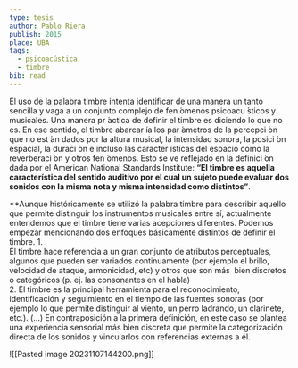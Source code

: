 ```yaml
---
type: tesis
author: Pablo Riera
publish: 2015
place: UBA
tags:
  - psicoacústica
  - timbre
bib: read
---
```

El uso de la palabra timbre intenta identificar de una manera un tanto sencilla y vaga a un conjunto complejo de fen ́omenos psicoacu ́sticos y musicales. Una manera pr ́actica de definir el timbre es diciendo lo que no es. En ese sentido, el timbre abarcar ́ıa los par ́ametros de la percepci ́on que no est ́an dados por la altura musical, la intensidad sonora, la posici ́on espacial, la duraci ́on e incluso las caracter ́ısticas del espacio como la reverberaci ́on y otros fen ́omenos. Esto se ve reflejado en la definici ́on dada por el American National Standards Institute: **“El timbre es aquella característica del sentido auditivo por el cual un sujeto puede evaluar dos sonidos con la misma nota y misma intensidad como distintos”**.

**Aunque históricamente se utilizó la palabra timbre para describir aquello que permite distinguir los instrumentos musicales entre sí, actualmente entendemos que el timbre tiene varias acepciones diferentes. Podemos empezar mencionando dos enfoques básicamente distintos de definir el timbre.
1.   
    El timbre hace referencia a un gran conjunto de atributos perceptuales, algunos que pueden ser variados continuamente (por ejemplo el brillo, velocidad de ataque, armonicidad, etc) y otros que son más  bien discretos o categóricos (p. ej. las consonantes en el habla)  
2. El timbre es la principal herramienta para el reconocimiento, identificación y seguimiento en el tiempo de las fuentes sonoras (por ejemplo lo que permite distinguir al viento, un perro ladrando, un clarinete, etc.).
(...) En contraposición a la primera definición, en este caso se plantea una experiencia sensorial más bien discreta que permite la categorización directa de los sonidos y vincularlos con referencias externas a él.

![[Pasted image 20231107144200.png]]